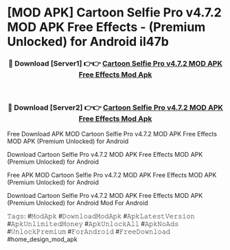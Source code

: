 # [MOD APK] Cartoon Selfie Pro v4.7.2 MOD APK Free Effects - (Premium Unlocked) for Android il47b



<div align="center">
<h3>🔴 Download [Server1] 👉👉 <a href="https://momento.my/?title=Cartoon_Selfie_Pro_v4.7.2_MOD_APK_Free_Effects">Cartoon Selfie Pro v4.7.2 MOD APK Free Effects Mod Apk</a></h3><br>

<h3>🔴 Download [Server2] 👉👉 <a href="https://momento.my/?title=Cartoon_Selfie_Pro_v4.7.2_MOD_APK_Free_Effects">Cartoon Selfie Pro v4.7.2 MOD APK Free Effects Mod Apk</a></h3>
</div>



Free Download APK MOD Cartoon Selfie Pro v4.7.2 MOD APK Free Effects MOD APK (Premium Unlocked) for Android

Download Cartoon Selfie Pro v4.7.2 MOD APK Free Effects MOD APK (Premium Unlocked) for Android

Free APK MOD Cartoon Selfie Pro v4.7.2 MOD APK Free Effects MOD APK (Premium Unlocked) for Android

Download Cartoon Selfie Pro v4.7.2 MOD APK Free Effects MOD APK (Premium Unlocked) for Android Mod For Android

𝚃𝚊𝚐𝚜: #𝙼𝚘𝚍𝙰𝚙𝚔 #𝙳𝚘𝚠𝚗𝚕𝚘𝚊𝚍𝙼𝚘𝚍𝙰𝚙𝚔 #𝙰𝚙𝚔𝙻𝚊𝚝𝚎𝚜𝚝𝚅𝚎𝚛𝚜𝚒𝚘𝚗 #𝙰𝚙𝚔𝚄𝚗𝚕𝚒𝚖𝚒𝚝𝚎𝚍𝙼𝚘𝚗𝚎𝚢 #𝙰𝚙𝚔𝚄𝚗𝚕𝚘𝚌𝚔𝙰𝚕𝚕 #𝙰𝚙𝚔𝙽𝚘𝙰𝚍𝚜 #𝚄𝚗𝚕𝚘𝚌𝚔𝙿𝚛𝚎𝚖𝚒𝚞𝚖 #𝙵𝚘𝚛𝙰𝚗𝚍𝚛𝚘𝚒𝚍 #𝙵𝚛𝚎𝚎𝙳𝚘𝚠𝚗𝚕𝚘𝚊𝚍 #home_design_mod_apk
